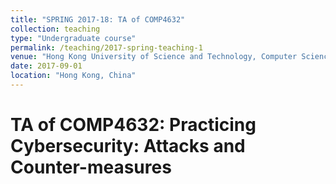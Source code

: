 ```yaml
---
title: "SPRING 2017-18: TA of COMP4632"
collection: teaching
type: "Undergraduate course"
permalink: /teaching/2017-spring-teaching-1
venue: "Hong Kong University of Science and Technology, Computer Science and Engineering"
date: 2017-09-01
location: "Hong Kong, China"
---
```


TA of COMP4632: Practicing Cybersecurity: Attacks and Counter-measures
======
